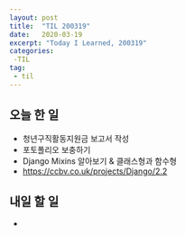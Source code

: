 ```yaml
---
layout: post
title:  "TIL 200319"
date:   2020-03-19
excerpt: "Today I Learned, 200319"
categories: 
 -TIL
tag:
 - til
---
```

## 오늘 한 일

* 청년구직활동지원금 보고서 작성
* 포토폴리오 보충하기
* Django Mixins 알아보기 & 클래스형과 함수형
* https://ccbv.co.uk/projects/Django/2.2

## 내일 할 일

* 